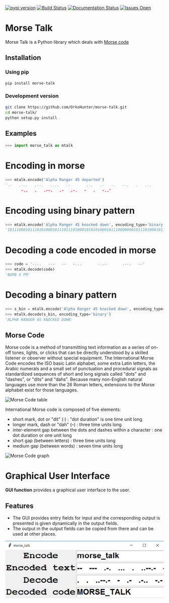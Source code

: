 [![pypi version](https://img.shields.io/pypi/v/morse-talk.svg)](https://pypi.python.org/pypi/morse-talk/)
[![Build Status](https://travis-ci.org/morse-talk/morse-talk.svg?branch=master)](https://travis-ci.org/morse-talk/morse-talk)
[![Documentation Status](https://readthedocs.org/projects/morse-talk/badge/?version=latest)](http://morse-talk.readthedocs.org/?badge=latest)
[![Issues Open](https://img.shields.io/github/issues/morse-talk/morse-talk.svg)](https://github.com/morse-talk/morse-talk/issues)


# Morse Talk
Morse Talk is a Python library which deals with [Morse code](http://en.wikipedia.org/wiki/Morse_code)

## Installation

### Using pip
```sh
pip install morse-talk
```

### Development version
```sh
git clone https://github.com/OrkoHunter/morse-talk.git
cd morse-talk/
python setup.py install
```

## Examples
```python
>>> import morse_talk as mtalk
```
# Encoding in morse
```python
>>> mtalk.encode('Alpha Ranger 45 departed')
'.-   .-..   .--.   ....   .-       .-.   .-   -.   --.   .   .-.       ....-   .....
       -..   .   .--.   .-   .-.   -   .   -..'
```

# Encoding using binary pattern
```python
>>> mtalk.encode('Alpha Ranger 45 knocked down', encoding_type='binary')
'101110001011101010001011101110100010101010001011100000001011101000101110001110100011101110100010001011101000000010101010111000101010101000000011101011100011101000111011101110001110101110100011101011100010001110101000000011101010001110111011100010111011100011101'
```

# Decoding a code encoded in morse
```python
>>> code = '-...   ---   --   -...       -..-       .--.   --'
>>> mtalk.decode(code)
'BOMB X PM'
```

# Decoding a binary pattern
```python
>>> s_bin = mtalk.encode('Alpha Ranger 45 knocked down', encoding_type='binary')
>>> mtalk.decode(s_bin, encoding_type='binary')
'ALPHA RANGER 45 KNOCKED DOWN'
```

## Morse Code
Morse code is a method of transmitting text information as a series of on-off
tones, lights, or clicks that can be directly understood by a skilled listener 
or observer without special equipment. The International Morse Code encodes the
ISO basic Latin alphabet, some extra Latin letters, the Arabic numerals and a 
small set of punctuation and procedural signals as standardized sequences of 
short and long signals called "dots" and "dashes", or "dits" and "dahs". 
Because many non-English natural languages use more than the 26 Roman letters, 
extensions to the Morse alphabet exist for those languages.

![Morse Code table]([files/images/code_chart.png](https://otasurvivalschool.com/wp-content/uploads/2019/03/MorseCode.jpg) "Chart of the Morse Code letters")

International Morse code is composed of five elements:

* short mark, dot or "dit" (·) : "dot duration" is one time unit long
* longer mark, dash or "dah" (–) : three time units long
* inter-element gap between the dots and dashes within a character : one dot duration or one unit long
* short gap (between letters) : three time units long
* medium gap (between words) : seven time units long

![Morse Code graph]([files/images/code_graph.png](https://i.pinimg.com/736x/6c/51/4d/6c514d5a5be327930654d6137f87bb03.jpg) "A graphical representation of the dichotomic search table: the user branches left at every dot and right at every dash until the character is finished.")


# Graphical User Interface
  **GUI function** provides a graphical user interface to the user.
## Features
* The GUI provides entry fields for input and the corresponding output is presented
  is given dynamically in the output fields.
* The output in the output fields can be copied from there and can be used at other places.


![GUI window](morse_gui.png)
